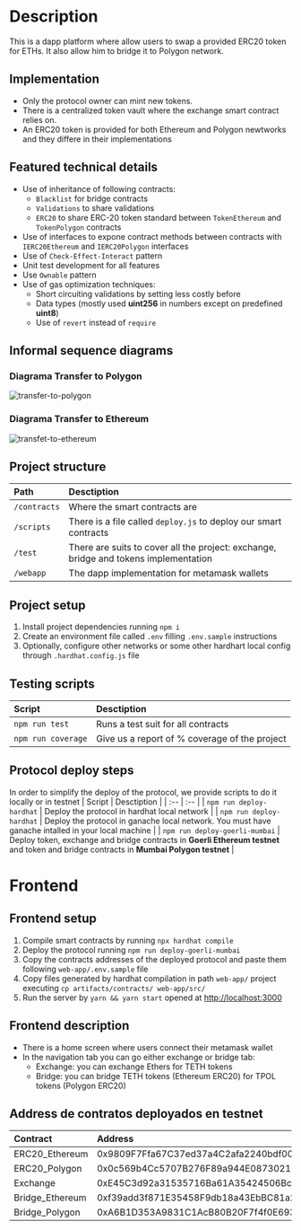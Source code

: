 # Description
This is a dapp platform where allow users to swap a provided ERC20 token for ETHs. It also allow him to bridge it to Polygon network.

## Implementation
- Only the protocol owner can mint new tokens.
- There is a centralized token vault where the exchange smart contract relies on.
- An ERC20 token is provided for both Ethereum and Polygon newtworks and they differe in their implementations

## Featured technical details
- Use of inheritance of following contracts:
   - `Blacklist` for bridge contracts
   - `Validations` to share validations
   - `ERC20` to share ERC-20 token standard between `TokenEthereum` and `TokenPolygon` contracts
- Use of interfaces to expone contract methods between contracts with `IERC20Ethereum` and `IERC20Polygon` interfaces
- Use of `Check-Effect-Interact` pattern
- Unit test development for all features
- Use `Ownable` pattern
- Use of gas optimization techniques:
   - Short circuiting validations by setting less costly before
   - Data types (mostly used **uint256** in numbers except on predefined **uint8**)
   - Use of `revert` instead of `require`

## Informal sequence diagrams
### Diagrama Transfer to Polygon
![transfer-to-polygon](https://user-images.githubusercontent.com/40214297/207489307-86964094-2d8e-4c39-9151-f9f00dbdf69a.png)
### Diagrama Transfer to Ethereum
![transfet-to-ethereum](https://user-images.githubusercontent.com/40214297/207489330-0d34a15b-bca7-46ce-bae4-6f6e04fe2623.png)

## Project structure
| Path | Desctiption |
| :-- | :-- | 
| `/contracts` | Where the smart contracts are |
| `/scripts` | There is a file called `deploy.js` to deploy our smart contracts |
| `/test` | There are suits to cover all the project: exchange, bridge and tokens implementation |
| `/webapp` | The dapp implementation for metamask wallets |  

## Project setup
1. Install project dependencies running ```npm i```
2. Create an environment file called `.env` filling `.env.sample` instructions
3. Optionally, configure other networks or some other hardhart local config through `.hardhat.config.js` file

## Testing scripts
| Script | Desctiption |
| :-- | :-- |  
| `npm run test` | Runs a test suit for all contracts |
| `npm run coverage` | Give us a report of % coverage of the project |

## Protocol deploy steps
In order to simplify the deploy of the protocol, we provide scripts to do it locally or in testnet
| Script | Desctiption |
| :-- | :-- | 
| ```npm run deploy-hardhat``` | Deploy the protocol in hardhat local network |
| ```npm run deploy-hardhat``` | Deploy the protocol in ganache local network. You must have ganache intalled in your local machine |
| ```npm run deploy-goerli-mumbai``` | Deploy token, exchange and bridge contracts in **Goerli Ethereum testnet** and token and bridge contracts in **Mumbai Polygon testnet** |


# Frontend

## Frontend setup
1. Compile smart contracts by running `npx hardhat compile`
2. Deploy the protocol running `npm run deploy-goerli-mumbai`
3. Copy the contracts addresses of the deployed protocol and paste them following `web-app/.env.sample` file
4. Copy files generated by hardhat compilation in path `web-app/` project executing `cp artifacts/contracts/ web-app/src/`
5. Run the server by `yarn && yarn start` opened at [http://localhost:3000](http://localhost:3000)

## Frontend description
- There is a home screen where users connect their metamask wallet
- In the navigation tab you can go either exchange or bridge tab:
   - Exchange: you can exchange Ethers for TETH tokens
   - Bridge: you can bridge TETH tokens (Ethereum ERC20) for TPOL tokens (Polygon ERC20)
 
## Address de contratos deployados en testnet
| Contract | Address |
| :-- | :-- | 
| ERC20_Ethereum | 0x9809F7Ffa67C37ed37a4C2afa2240bdf001D0B1A |
| ERC20_Polygon | 0x0c569b4Cc5707B276F89a944E087302155b6bF0f |
| Exchange | 0xE45C3d92a31535716Ba61A35424506Bc6f70EE76 |
| Bridge_Ethereum | 0xf39add3f871E35458F9db18a43EbBC81a28F9a4f |
| Bridge_Polygon | 0xA6B1D353A9831C1AcB80B20F7f4f0E693951f17a |
